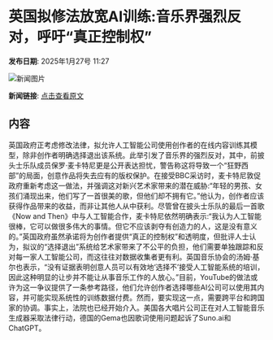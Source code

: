 # 英国拟修法放宽AI训练:音乐界强烈反对，呼吁“真正控制权”

**发布日期**: 2025年1月27号 11:27

![新闻图片](https://pic.chinaz.com/picmap/202406061628284261_1.jpg)

**新闻链接**: [点击查看原文](https://www.aibase.com/zh/news/15032)

## 内容

英国政府正考虑修改法律，拟允许人工智能公司使用创作者的在线内容训练其模型，除非创作者明确选择退出该系统。此举引发了音乐界的强烈反对，其中，前披头士乐队成员保罗·麦卡特尼更是公开表达担忧，警告称这将导致一个“狂野西部”的局面，创意作品将失去应有的版权保护。在接受BBC采访时，麦卡特尼敦促政府重新考虑这一做法，并强调这对新兴艺术家带来的潜在威胁:“年轻的男孩、女孩们涌现出来，他们写了一首很美的歌，但他们却不拥有它。”他认为，创作者应该获得作品带来的收益，而非让其他人从中获利。尽管曾在披头士乐队的最后一首歌《Now and Then》中与人工智能合作，麦卡特尼依然明确表示:“我认为人工智能很棒，它可以做很多伟大的事情。但它不应该剥夺有创造力的人，这是没有意义的。”英国政府虽然承诺将为创作者提供“真正的控制权”和透明度，但批评人士认为，拟议的“选择退出”系统给艺术家带来了不公平的负担，他们需要单独跟踪和反对每一家人工智能公司，而这往往对数据收集者更有利。英国音乐协会的汤姆·基尔也表示，“没有证据表明创意人员可以有效地‘选择不’接受人工智能系统的培训，因此这种明显的让步并不能让从事音乐工作的人放心。”目前，YouTube的做法或许为这一争议提供了一条参考路径，他们允许创作者选择哪些AI公司可以使用其内容，并可能实现系统性的训练数据付费。然而，要实现这一点，需要跨平台和跨国家的协调。事实上，法院也已经开始介入。美国各大唱片公司正在对人工智能音乐生成器采取法律行动，德国的Gema也因歌词使用问题起诉了Suno.ai和ChatGPT。
